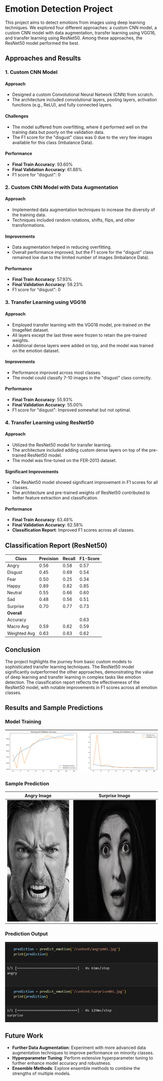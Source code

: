 # Emotion Detection Project

This project aims to detect emotions from images using deep learning techniques. We explored four different approaches: a custom CNN model, a custom CNN model with data augmentation, transfer learning using VGG16, and transfer learning using ResNet50. Among these approaches, the ResNet50 model performed the best.


## Approaches and Results

### 1. Custom CNN Model
#### Approach
- Designed a custom Convolutional Neural Network (CNN) from scratch.
- The architecture included convolutional layers, pooling layers, activation functions (e.g., ReLU), and fully connected layers.

#### Challenges
- The model suffered from overfitting, where it performed well on the training data but poorly on the validation data.
- The F1 score for the "disgust" class was 0 due to the very few images available for this class (Imbalance Data).

#### Performance
- **Final Train Accuracy**: 93.60%
- **Final Validation Accuracy**: 61.88%
- F1 score for "disgust": 0

### 2. Custom CNN Model with Data Augmentation
#### Approach
- Implemented data augmentation techniques to increase the diversity of the training data.
- Techniques included random rotations, shifts, flips, and other transformations.

#### Improvements
- Data augmentation helped in reducing overfitting.
- Overall performance improved, but the F1 score for the "disgust" class remained low due to the limited number of images (Imbalance Data).

#### Performance
- **Final Train Accuracy**: 57.93%
- **Final Validation Accuracy**: 58.23%
- F1 score for "disgust": 0

### 3. Transfer Learning using VGG16
#### Approach
- Employed transfer learning with the VGG16 model, pre-trained on the ImageNet dataset.
- All layers except the last three were frozen to retain the pre-trained weights.
- Additional dense layers were added on top, and the model was trained on the emotion dataset.

#### Improvements
- Performance improved across most classes.
- The model could classify 7-10 images in the "disgust" class correctly.

#### Performance
- **Final Train Accuracy**: 55.93%
- **Final Validation Accuracy**: 55.00%
- F1 score for "disgust": Improved somewhat but not optimal.

### 4. Transfer Learning using ResNet50
#### Approach
- Utilized the ResNet50 model for transfer learning.
- The architecture included adding custom dense layers on top of the pre-trained ResNet50 model.
- The model was fine-tuned on the FER-2013 dataset.

#### Significant Improvements
- The ResNet50 model showed significant improvement in F1 scores for all classes.
- The architecture and pre-trained weights of ResNet50 contributed to better feature extraction and classification.

#### Performance
- **Final Train Accuracy**: 63.48%
- **Final Validation Accuracy**: 62.58%
- **Classification Report**: Improved F1 scores across all classes.

## Classification Report (ResNet50)

| Class    | Precision | Recall | F1-Score |
|----------|-----------|--------|----------|
| Angry    | 0.56      | 0.58   | 0.57     |
| Disgust  | 0.45      | 0.69   | 0.54     |
| Fear     | 0.50      | 0.25   | 0.34     |
| Happy    | 0.89      | 0.82   | 0.85     |
| Neutral  | 0.55      | 0.66   | 0.60     |
| Sad      | 0.48      | 0.56   | 0.51     |
| Surprise | 0.70      | 0.77   | 0.73     |
| **Overall** |           |        |          |
| Accuracy |           |        | 0.63     |
| Macro Avg| 0.59      | 0.62   | 0.59     |
| Weighted Avg| 0.63   | 0.63   | 0.62     |
## Conclusion

The project highlights the journey from basic custom models to sophisticated transfer learning techniques. The ResNet50 model significantly outperformed the other approaches, demonstrating the value of deep learning and transfer learning in complex tasks like emotion detection. The classification report reflects the effectiveness of the ResNet50 model, with notable improvements in F1 scores across all emotion classes.

## Results and Sample Predictions

### Model Training
![Model Training](Model_training.png)


### Sample Prediction
| Angry Image | Surprise Image |
|----------|-----------|
| <img src="angry001.jpg" width="300" height="400"> | <img src="surprise001.jpg" width="400" height="400"> |

### Prediction Output
![Prediction Output](prediction.png)


## Future Work
- **Further Data Augmentation**: Experiment with more advanced data augmentation techniques to improve performance on minority classes.
- **Hyperparameter Tuning**: Perform extensive hyperparameter tuning to further enhance model accuracy and robustness.
- **Ensemble Methods**: Explore ensemble methods to combine the strengths of multiple models.



